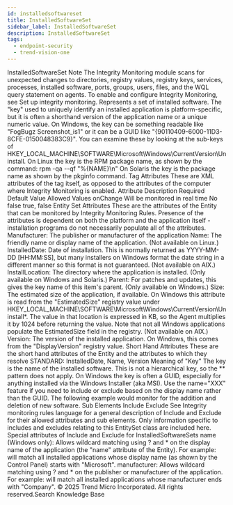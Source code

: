 ```yaml
---
id: installedsoftwareset
title: InstalledSoftwareSet
sidebar_label: InstalledSoftwareSet
description: InstalledSoftwareSet
tags:
  - endpoint-security
  - trend-vision-one
---
```


 InstalledSoftwareSet Note The Integrity Monitoring module scans for unexpected changes to directories, registry values, registry keys, services, processes, installed software, ports, groups, users, files, and the WQL query statement on agents. To enable and configure Integrity Monitoring, see Set up integrity monitoring. Represents a set of installed software. The "key" used to uniquely identify an installed application is platform-specific, but it is often a shorthand version of the application name or a unique numeric value. On Windows, the key can be something readable like "FogBugz Screenshot_is1" or it can be a GUID like "{90110409-6000-11D3-8CFE-0150048383C9}". You can examine these by looking at the sub-keys of HKEY_LOCAL_MACHINE\SOFTWARE\Microsoft\Windows\CurrentVersion\Uninstall. On Linux the key is the RPM package name, as shown by the command: rpm -qa --qf "%{NAME}\n" On Solaris the key is the package name as shown by the pkginfo command. Tag Attributes These are XML attributes of the tag itself, as opposed to the attributes of the computer where Integrity Monitoring is enabled. Attribute Description Required Default Value Allowed Values onChange Will be monitored in real time No false true, false Entity Set Attributes These are the attributes of the Entity that can be monitored by Integrity Monitoring Rules. Presence of the attributes is dependent on both the platform and the application itself - installation programs do not necessarily populate all of the attributes. Manufacturer: The publisher or manufacturer of the application Name: The friendly name or display name of the application. (Not available on Linux.) InstalledDate: Date of installation. This is normally returned as YYYY-MM-DD [HH:MM:SS], but many installers on Windows format the date string in a different manner so this format is not guaranteed. (Not available on AIX.) InstallLocation: The directory where the application is installed. (Only available on Windows and Solaris.) Parent: For patches and updates, this gives the key name of this item's parent. (Only available on Windows.) Size: The estimated size of the application, if available. On Windows this attribute is read from the "EstimatedSize" registry value under HKEY_LOCAL_MACHINE\SOFTWARE\Microsoft\Windows\CurrentVersion\Uninstall\*. The value in that location is expressed in KB, so the Agent multiplies it by 1024 before returning the value. Note that not all Windows applications populate the EstimatedSize field in the registry. (Not available on AIX.) Version: The version of the installed application. On Windows, this comes from the "DisplayVersion" registry value. Short Hand Attributes These are the short hand attributes of the Entity and the attributes to which they resolve STANDARD: InstalledDate, Name, Version Meaning of "Key" The key is the name of the installed software. This is not a hierarchical key, so the ** pattern does not apply. On Windows the key is often a GUID, especially for anything installed via the Windows Installer (aka MSI). Use the name="XXX" feature if you need to include or exclude based on the display name rather than the GUID. The following example would monitor for the addition and deletion of new software. <InstalledSoftwareSet> <include key="\*"/> <attributes/> </InstalledSoftwareSet> Sub Elements Include Exclude See Integrity monitoring rules language for a general description of Include and Exclude for their allowed attributes and sub elements. Only information specific to includes and excludes relating to this EntitySet class are included here. Special attributes of Include and Exclude for InstalledSoftwareSets name (Windows only): Allows wildcard matching using ? and * on the display name of the application (the "name" attribute of the Entity). For example: <InstalledSoftwareSet> <include name="Microsoft*"/> <InstalledSoftwareSet> will match all installed applications whose display name (as shown by the Control Panel) starts with "Microsoft". manufacturer: Allows wildcard matching using ? and * on the publisher or manufacturer of the application. For example: <InstalledSoftwareSet> <include manufacturer="* Company "/> <InstalledSoftwareSet> will match all installed applications whose manufacturer ends with "Company". © 2025 Trend Micro Incorporated. All rights reserved.Search Knowledge Base